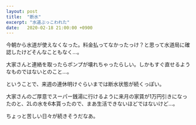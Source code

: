 ```yaml
---
layout: post
title:  "断水"
excerpt: "水道ぶっこわれた"
date:   2020-02-18 21:00:00 +0900
---
```


今朝から水道が使えなくなった。料金払ってなかったっけ？と思って水道局に確認したけどそんなこともなく…。

大家さんと連絡を取ったらポンプが壊れちゃったらしい。しかもすぐ直せるようなものではないとのこと…。

ということで、来週の連休明けぐらいまでは断水状態が続くっぽい。

大家さんのご厚意でスーパー銭湯に行けるように来月の家賃が1万円引きになったのと、2Lの水を6本貰ったので、まあ生活できないほどではないけど…。

ちょっと苦しい日々が続きそうだなあ。
